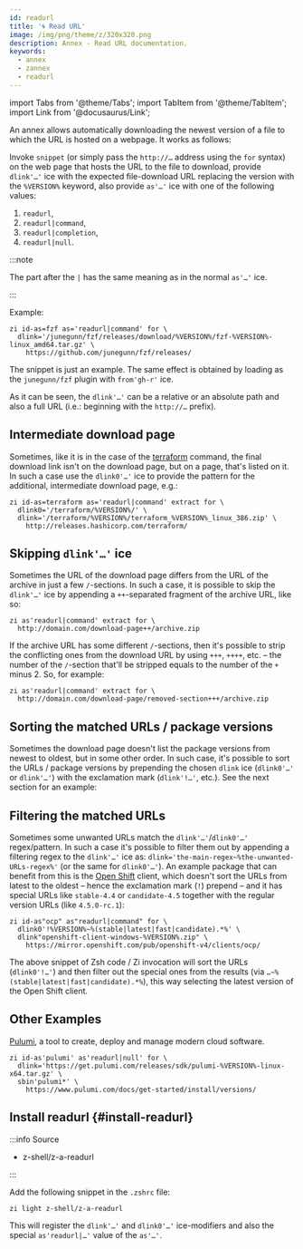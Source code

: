 ```yaml
---
id: readurl
title: '🌀 Read URL'
image: /img/png/theme/z/320x320.png
description: Annex - Read URL documentation.
keywords:
  - annex
  - zannex
  - readurl
---
```


import Tabs from '@theme/Tabs'; import TabItem from '@theme/TabItem'; import Link from '@docusaurus/Link';

An annex allows automatically downloading the newest version of a file to which the URL is hosted on a webpage. It works as follows:

Invoke `snippet` (or simply pass the `http://…` address using the `for` syntax) on the web page that hosts the URL to the file to download, provide `dlink'…'` ice with the expected file-download URL replacing the version with the `%VERSION%` keyword, also provide `as'…'` ice with one of the following values:

1. `readurl`,
2. `readurl|command`,
3. `readurl|completion`,
4. `readurl|null`.

:::note

The part after the `|` has the same meaning as in the normal `as'…'` ice.

:::

Example:

```shell showLineNumbers
zi id-as=fzf as='readurl|command' for \
  dlink='/junegunn/fzf/releases/download/%VERSION%/fzf-%VERSION%-linux_amd64.tar.gz' \
    https://github.com/junegunn/fzf/releases/
```

The snippet is just an example. The same effect is obtained by loading as the `junegunn/fzf` plugin with `from'gh-r'` ice.

As it can be seen, the `dlink'…'` can be a relative or an absolute path and also a full URL (i.e.: beginning with the `http://…` prefix).

## Intermediate download page

Sometimes, like it is in the case of the [terraform][terraform-link] command, the final download link isn't on the download page, but on a page, that's listed on it. In such a case use the `dlink0'…'` ice to provide the pattern for the additional, intermediate download page, e.g.:

```shell showLineNumbers
zi id-as=terraform as='readurl|command' extract for \
  dlink0='/terraform/%VERSION%/' \
  dlink='/terraform/%VERSION%/terraform_%VERSION%_linux_386.zip' \
    http://releases.hashicorp.com/terraform/
```

## Skipping `dlink'…'` ice

Sometimes the URL of the download page differs from the URL of the archive in just a few `/`-sections. In such a case, it is possible to skip the `dlink'…'` ice by appending a `++`-separated fragment of the archive URL, like so:

```shell showLineNumbers
zi as'readurl|command' extract for \
  http://domain.com/download-page++/archive.zip
```

If the archive URL has some different `/`-sections, then it's possible to strip the conflicting ones from the download URL by using `+++`, `++++`, etc. – the number of the `/`-section that'll be stripped equals to the number of the `+` minus 2. So, for example:

```shell showLineNumbers
zi as'readurl|command' extract for \
  http://domain.com/download-page/removed-section+++/archive.zip
```

## Sorting the matched URLs / package versions

Sometimes the download page doesn't list the package versions from newest to oldest, but in some other order. In such case, it's possible to sort the URLs / package versions by prepending the chosen `dlink` ice (`dlink0'…'` or `dlink'…'`) with the exclamation mark (`dlink'!…'`, etc.). See the next section for an example:

## Filtering the matched URLs

Sometimes some unwanted URLs match the `dlink'…'`/`dlink0'…'` regex/pattern. In such a case it's possible to filter them out by appending a filtering regex to the `dlink'…'` ice as: `dlink='the-main-regex~%the-unwanted-URLs-regex%'` (or the same for `dlink0'…'`). An example package that can benefit from this is the [Open Shift][open-shift-link] client, which doesn't sort the URLs from latest to the oldest – hence the exclamation mark (`!`) prepend – and it has special URLs like `stable-4.4` or `candidate-4.5` together with the regular version URLs (like `4.5.0-rc.1`):

```shell showLineNumbers
zi id-as"ocp" as"readurl|command" for \
  dlink0'!%VERSION%~%(stable|latest|fast|candidate).*%' \
  dlink"openshift-client-windows-%VERSION%.zip" \
    https://mirror.openshift.com/pub/openshift-v4/clients/ocp/
```

The above snippet of Zsh code / Zi invocation will sort the URLs (`dlink0'!…'`) and then filter out the special ones from the results (via `…~%(stable|latest|fast|candidate).*%`), this way selecting the latest version of the Open Shift client.

## Other Examples

[Pulumi][pulumi-link], a tool to create, deploy and manage modern cloud software.

```shell showLineNumbers
zi id-as'pulumi' as'readurl|null' for \
  dlink='https://get.pulumi.com/releases/sdk/pulumi-%VERSION%-linux-x64.tar.gz' \
  sbin'pulumi*' \
    https://www.pulumi.com/docs/get-started/install/versions/
```

## Install readurl {#install-readurl}

:::info Source

- <Link className="github-link" href="https://github.com/z-shell/z-a-readurl">z-shell/z-a-readurl</Link>

:::

<Tabs>
  <TabItem value="default" label="Default" default>

Add the following snippet in the `.zshrc` file:

```shell
zi light z-shell/z-a-readurl
```

</TabItem>
</Tabs>

This will register the `dlink'…'` and `dlink0'…'` ice-modifiers and also the special `as'readurl|…'` value of the `as'…'`.

<!-- end-of-file -->
<!-- links -->
<!-- external -->

[open-shift-link]: https://www.openshift.com/
[pulumi-link]: https://www.pulumi.com/
[terraform-link]: http://releases.hashicorp.com/terraform
